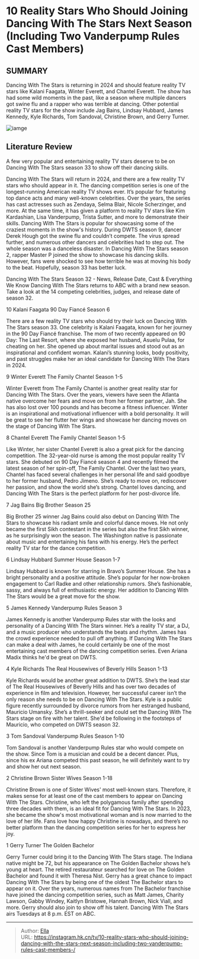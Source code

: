 # 10 Reality Stars Who Should Joining Dancing With The Stars Next Season (Including Two Vanderpump Rules Cast Members) 


## SUMMARY 


 Dancing With The Stars is returning in 2024 and should feature reality TV stars like Kalani Faagata, Winter Everett, and Chantel Everett. 
 The show has had some wild moments in the past, like a season where multiple dancers got swine flu and a rapper who was terrible at dancing. 
 Other potential reality TV stars for the show include Jag Bains, Lindsay Hubbard, James Kennedy, Kyle Richards, Tom Sandoval, Christine Brown, and Gerry Turner. 

![iamge](https://static1.srcdn.com/wordpress/wp-content/uploads/2023/12/dancing-with-the-stars-two-vanderpump-rules-cast-members.jpg)

## Literature Review
A few very popular and entertaining reality TV stars deserve to be on Dancing With The Stars season 33 to show off their dancing skills.




Dancing With The Stars will return in 2024, and there are a few reality TV stars who should appear in it. The dancing competition series is one of the longest-running American reality TV shows ever. It’s popular for featuring top dance acts and many well-known celebrities. Over the years, the series has cast actresses such as Zendaya, Selma Blair, Nicole Scherzinger, and more. At the same time, it has given a platform to reality TV stars like Kim Kardashian, Lisa Vanderpump, Trista Sutter, and more to demonstrate their skills.
Dancing With The Stars is popular for showcasing some of the craziest moments in the show&#39;s history. During DWTS season 9, dancer Derek Hough got the swine flu and couldn’t compete. The virus spread further, and numerous other dancers and celebrities had to step out. The whole season was a danceless disaster. In Dancing With The Stars season 2, rapper Master P joined the show to showcase his dancing skills. However, fans were shocked to see how terrible he was at moving his body to the beat. Hopefully, season 33 has better luck.
            
 
 Dancing With The Stars Season 32 - News, Release Date, Cast &amp; Everything We Know 
Dancing With The Stars returns to ABC with a brand new season. Take a look at the 14 competing celebrities, judges, and release date of season 32.













 








 10  Kalani Faagata 
90 Day Fiancé Season 6
        

There are a few reality TV stars who should try their luck on Dancing With The Stars season 33. One celebrity is Kalani Faagata, known for her journey in the 90 Day Fiancé franchise. The mom of two recently appeared on 90 Day: The Last Resort, where she exposed her husband, Asuelu Pulaa, for cheating on her. She opened up about marital issues and stood out as an inspirational and confident woman. Kalani’s stunning looks, body positivity, and past struggles make her an ideal candidate for Dancing With The Stars in 2024.





 9  Winter Everett 
The Family Chantel Season 1-5
        

Winter Everett from The Family Chantel is another great reality star for Dancing With The Stars. Over the years, viewers have seen the Atlanta native overcome her fears and move on from her former partner, Jah. She has also lost over 100 pounds and has become a fitness influencer. Winter is an inspirational and motivational influencer with a bold personality. It will be great to see her flutter her wings and showcase her dancing moves on the stage of Dancing With The Stars.





 8  Chantel Everett 
The Family Chantel Season 1-5


 







Like Winter, her sister Chantel Everett is also a great pick for the dancing competition. The 32-year-old nurse is among the most popular reality TV stars. She debuted on 90 Day Fiancé season 4 and recently filmed the latest season of her spin-off, The Family Chantel. Over the last two years, Chantel has faced several challenges in her personal life and said goodbye to her former husband, Pedro Jimeno. She’s ready to move on, rediscover her passion, and show the world she’s strong. Chantel loves dancing, and Dancing With The Stars is the perfect platform for her post-divorce life.





 7  Jag Bains 
Big Brother Season 25
        

Big Brother 25 winner Jag Bains could also debut on Dancing With The Stars to showcase his radiant smile and colorful dance moves. He not only became the first Sikh contestant in the series but also the first Sikh winner, as he surprisingly won the season. The Washington native is passionate about music and entertaining his fans with his energy. He’s the perfect reality TV star for the dance competition.





 6  Lindsay Hubbard 
Summer House Season 1-7
        

Lindsay Hubbard is known for starring in Bravo’s Summer House. She has a bright personality and a positive attitude. She’s popular for her now-broken engagement to Carl Radke and other relationship rumors. She’s fashionable, sassy, and always full of enthusiastic energy. Her addition to Dancing With The Stars would be a great move for the show.





 5  James Kennedy 
Vanderpump Rules Season 3
        

James Kennedy is another Vanderpump Rules star with the looks and personality of a Dancing With The Stars winner. He’s a reality TV star, a DJ, and a music producer who understands the beats and rhythm. James has the crowd experience needed to pull off anything. If Dancing With The Stars can make a deal with James, he could certainly be one of the most entertaining cast members of the dancing competition series. Even Ariana Madix thinks he&#39;d be great on DWTS.





 4  Kyle Richards 
The Real Housewives of Beverly Hills Season 1-13


 







Kyle Richards would be another great addition to DWTS. She’s the lead star of The Real Housewives of Beverly Hills and has over two decades of experience in film and television. However, her successful career isn’t the only reason she needs to be on Dancing With The Stars. Kyle is a public figure recently surrounded by divorce rumors from her estranged husband, Mauricio Umansky. She’s a thrill-seeker and could set the Dancing With The Stars stage on fire with her talent. She&#39;d be following in the footsteps of Mauricio, who competed on DWTS season 32.





 3  Tom Sandoval 
Vanderpump Rules Season 1-10


Tom Sandoval is another Vanderpump Rules star who would compete on the show. Since Tom is a musician and could be a decent dancer. Plus, since his ex Ariana competed this past season, he will definitely want to try and show her out next season.





 2  Christine Brown 
Sister Wives Season 1-18


 







Christine Brown is one of Sister Wives&#39; most well-known stars. Therefore, it makes sense for at least one of the cast members to appear on Dancing With The Stars. Christine, who left the polygamous family after spending three decades with them, is an ideal fit for Dancing With The Stars. In 2023, she became the show&#39;s most motivational woman and is now married to the love of her life. Fans love how happy Christine is nowadays, and there’s no better platform than the dancing competition series for her to express her joy.





 1  Gerry Turner 
The Golden Bachelor
        

Gerry Turner could bring it to the Dancing With The Stars stage. The Indiana native might be 72, but his appearance on The Golden Bachelor shows he’s young at heart. The retired restaurateur searched for love on The Golden Bachelor and found it with Theresa Nist. Gerry has a great chance to impact Dancing With The Stars by being one of the oldest The Bachelor stars to appear on it. Over the years, numerous names from The Bachelor franchise have joined the dancing competition series, such as Matt James, Charity Lawson, Gabby Windey, Kaitlyn Bristowe, Hannah Brown, Nick Viall, and more. Gerry should also join to show off his talent.
Dancing With The Stars airs Tuesdays at 8 p.m. EST on ABC. 


---

> Author: [Ella](https://instagram.hk.cn/)  
> URL: https://instagram.hk.cn/tv/10-reality-stars-who-should-joining-dancing-with-the-stars-next-season-including-two-vanderpump-rules-cast-members-/  

